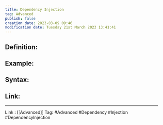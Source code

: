 ```yaml
---
title: Dependency Injection
tag: Advanced
publish: false
creation date: 2023-03-09 09:46
modification date: Tuesday 21st March 2023 13:41:41
---
```


## Definition:
## Example:
## Syntax:
## Link:
---
Link : [[Advanced]]
Tag: #Advanced #Dependency #Injection #DependencyInjection